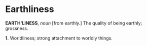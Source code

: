 # Earthliness

**EARTH'LINESS**, _noun_ \[from earthly.\] The quality of being earthly; grossness.

**1.** Worldliness; strong attachment to worldly things.